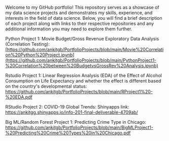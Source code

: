 Welcome to my GitHub portfolio! This repository serves as a showcase of my data science projects and demonstrates my skills, experience, and interests in the field of data science. Below, you will find a brief description of each project along with links to their respective repositories and any additional information you may need to explore them further.

Python Project 1: Movie Budget/Gross Revenue Exploratory Data Analysis (Correlation Testing): [https://github.com/ankitgb/PortfolioProjects/blob/main/Movie%20Correlation%20Python%20Project.ipynb](https://github.com/ankitgb/PortfolioProjects/blob/main/PythonProject1-%20Correlation%20between%20BudgetvsGrossRev%20Analysis.ipynb)


Rstudio Project 1: Linear Regression Analysis (EDA) of the Effect of Alcohol Consumption on Life Expectancy and whether the effect is different based on the country's developmental status: https://github.com/ankitgb/PortfolioProjects/blob/main/RProject1%20-%20EDA.pdf


RStudio Project 2: COVID-19 Global Trends: Shinyapps link: https://ankitgg.shinyapps.io/info-201-final-deliverable-4709ab/


Big ML/Random Forest Project 1: Predicting Crime Type in Chicago: https://github.com/ankitgb/PortfolioProjects/blob/main/BigMLProject1-%20Predicting%20Crime%20Types%20in%20Chicago.pdf
